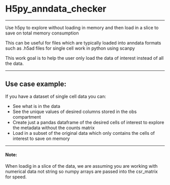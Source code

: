 # H5py_anndata_checker
***
Use h5py to explore without loading in memory and then load in a slice to save on total memory consumption

This can be useful for files which are typically loaded into anndata formats such as .h5ad files for single cell work in python using scanpy 

This work goal is to help the user only load the data of interest instead of all the data.

***
## Use case example:

If you have a dataset of single cell data you can:

- See what is in the data
- See the unique values of desired columns stored in the obs compartment
- Create just a pandas dataframe of the desired cells of interest to explore the metadata without the counts matrix
- Load in a subset of the original data which only contains the cells of interest to save on memory 

***
#### Note:
When loadig in a slice of the data, we are assuming you are working with numerical data not string so numpy arrays are passed into the csr_matrix for speed. 